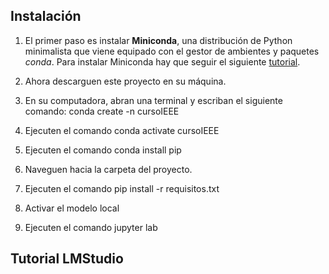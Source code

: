 ## Instalación

1. El primer paso es instalar **Miniconda**, una distribución de Python minimalista que viene equipado con el gestor de ambientes y paquetes *conda*. Para instalar Miniconda hay que seguir el siguiente [tutorial](https://www.anaconda.com/docs/getting-started/miniconda/main). 

2. Ahora descarguen este proyecto en su máquina.
3. En su computadora, abran una terminal y escriban el siguiente comando: conda create -n cursoIEEE
4. Ejecuten el comando conda activate cursoIEEE
5. Ejecuten el comando conda install pip
6. Naveguen hacia la carpeta del proyecto.
7. Ejecuten el comando pip install -r requisitos.txt
8. Activar el modelo local
9. Ejecuten el comando jupyter lab
   
## Tutorial LMStudio
